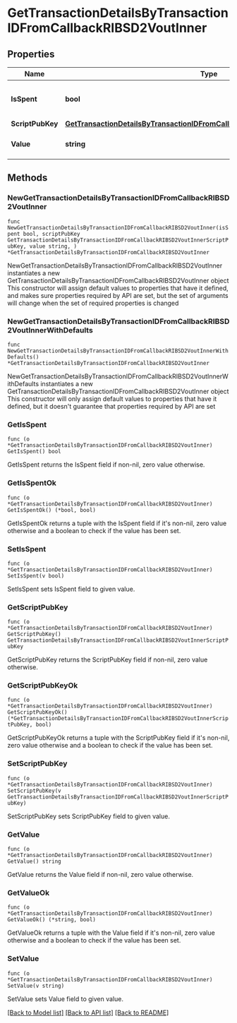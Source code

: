 # GetTransactionDetailsByTransactionIDFromCallbackRIBSD2VoutInner

## Properties

Name | Type | Description | Notes
------------ | ------------- | ------------- | -------------
**IsSpent** | **bool** | Defines whether the output is spent or not. | 
**ScriptPubKey** | [**GetTransactionDetailsByTransactionIDFromCallbackRIBSD2VoutInnerScriptPubKey**](GetTransactionDetailsByTransactionIDFromCallbackRIBSD2VoutInnerScriptPubKey.md) |  | 
**Value** | **string** | String representation of the amount | 

## Methods

### NewGetTransactionDetailsByTransactionIDFromCallbackRIBSD2VoutInner

`func NewGetTransactionDetailsByTransactionIDFromCallbackRIBSD2VoutInner(isSpent bool, scriptPubKey GetTransactionDetailsByTransactionIDFromCallbackRIBSD2VoutInnerScriptPubKey, value string, ) *GetTransactionDetailsByTransactionIDFromCallbackRIBSD2VoutInner`

NewGetTransactionDetailsByTransactionIDFromCallbackRIBSD2VoutInner instantiates a new GetTransactionDetailsByTransactionIDFromCallbackRIBSD2VoutInner object
This constructor will assign default values to properties that have it defined,
and makes sure properties required by API are set, but the set of arguments
will change when the set of required properties is changed

### NewGetTransactionDetailsByTransactionIDFromCallbackRIBSD2VoutInnerWithDefaults

`func NewGetTransactionDetailsByTransactionIDFromCallbackRIBSD2VoutInnerWithDefaults() *GetTransactionDetailsByTransactionIDFromCallbackRIBSD2VoutInner`

NewGetTransactionDetailsByTransactionIDFromCallbackRIBSD2VoutInnerWithDefaults instantiates a new GetTransactionDetailsByTransactionIDFromCallbackRIBSD2VoutInner object
This constructor will only assign default values to properties that have it defined,
but it doesn't guarantee that properties required by API are set

### GetIsSpent

`func (o *GetTransactionDetailsByTransactionIDFromCallbackRIBSD2VoutInner) GetIsSpent() bool`

GetIsSpent returns the IsSpent field if non-nil, zero value otherwise.

### GetIsSpentOk

`func (o *GetTransactionDetailsByTransactionIDFromCallbackRIBSD2VoutInner) GetIsSpentOk() (*bool, bool)`

GetIsSpentOk returns a tuple with the IsSpent field if it's non-nil, zero value otherwise
and a boolean to check if the value has been set.

### SetIsSpent

`func (o *GetTransactionDetailsByTransactionIDFromCallbackRIBSD2VoutInner) SetIsSpent(v bool)`

SetIsSpent sets IsSpent field to given value.


### GetScriptPubKey

`func (o *GetTransactionDetailsByTransactionIDFromCallbackRIBSD2VoutInner) GetScriptPubKey() GetTransactionDetailsByTransactionIDFromCallbackRIBSD2VoutInnerScriptPubKey`

GetScriptPubKey returns the ScriptPubKey field if non-nil, zero value otherwise.

### GetScriptPubKeyOk

`func (o *GetTransactionDetailsByTransactionIDFromCallbackRIBSD2VoutInner) GetScriptPubKeyOk() (*GetTransactionDetailsByTransactionIDFromCallbackRIBSD2VoutInnerScriptPubKey, bool)`

GetScriptPubKeyOk returns a tuple with the ScriptPubKey field if it's non-nil, zero value otherwise
and a boolean to check if the value has been set.

### SetScriptPubKey

`func (o *GetTransactionDetailsByTransactionIDFromCallbackRIBSD2VoutInner) SetScriptPubKey(v GetTransactionDetailsByTransactionIDFromCallbackRIBSD2VoutInnerScriptPubKey)`

SetScriptPubKey sets ScriptPubKey field to given value.


### GetValue

`func (o *GetTransactionDetailsByTransactionIDFromCallbackRIBSD2VoutInner) GetValue() string`

GetValue returns the Value field if non-nil, zero value otherwise.

### GetValueOk

`func (o *GetTransactionDetailsByTransactionIDFromCallbackRIBSD2VoutInner) GetValueOk() (*string, bool)`

GetValueOk returns a tuple with the Value field if it's non-nil, zero value otherwise
and a boolean to check if the value has been set.

### SetValue

`func (o *GetTransactionDetailsByTransactionIDFromCallbackRIBSD2VoutInner) SetValue(v string)`

SetValue sets Value field to given value.



[[Back to Model list]](../README.md#documentation-for-models) [[Back to API list]](../README.md#documentation-for-api-endpoints) [[Back to README]](../README.md)


